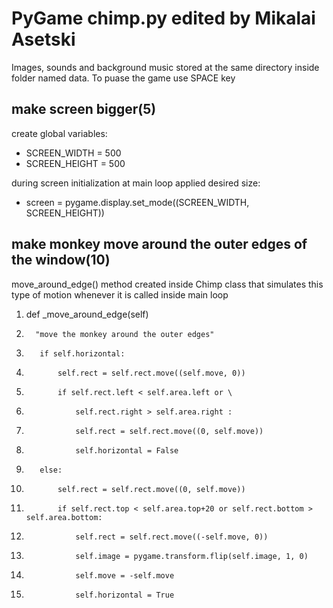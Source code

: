 # PyGame chimp.py edited by Mikalai Asetski

Images, sounds and background music stored at the same directory inside folder named data. 
To puase the game use SPACE key 

## make screen bigger(5)

create global variables: 
* SCREEN_WIDTH = 500
* SCREEN_HEIGHT = 500

during screen initialization at main loop applied desired size:
* screen = pygame.display.set_mode((SCREEN_WIDTH, SCREEN_HEIGHT))

## make monkey move around the outer edges of the window(10)

move_around_edge() method created inside Chimp class that simulates this type of motion whenever it is called inside main loop
1. def _move_around_edge(self)
2.       "move the monkey around the outer edges"
3.        if self.horizontal:
4.            self.rect = self.rect.move((self.move, 0))
5.            if self.rect.left < self.area.left or \
6.                self.rect.right > self.area.right :
7.                self.rect = self.rect.move((0, self.move)) 
8.                self.horizontal = False
9.        else:
10.            self.rect = self.rect.move((0, self.move)) 
11.            if self.rect.top < self.area.top+20 or self.rect.bottom > self.area.bottom:
12.                self.rect = self.rect.move((-self.move, 0))
13.                self.image = pygame.transform.flip(self.image, 1, 0)
14.                self.move = -self.move
15.                self.horizontal = True   
